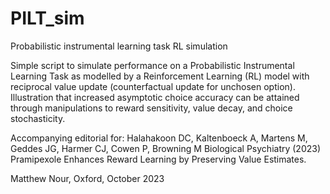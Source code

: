 # PILT_sim
Probabilistic instrumental learning task RL simulation

Simple script to simulate performance on a Probabilistic Instrumental Learning Task
as modelled by a Reinforcement Learning (RL) model with reciprocal value update 
(counterfactual update for unchosen option). Illustration that increased asymptotic choice 
accuracy can be attained through manipulations to reward sensitivity, value decay, and choice
stochasticity.

Accompanying editorial for:
Halahakoon DC, Kaltenboeck A, Martens M, Geddes JG, Harmer CJ, Cowen P, Browning M 
Biological Psychiatry (2023) 
Pramipexole Enhances Reward Learning by Preserving Value Estimates. 

Matthew Nour, Oxford, October 2023
